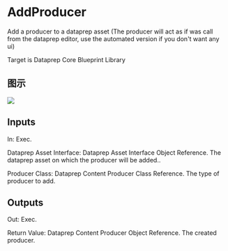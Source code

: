 # AddProducer

Add a producer to a dataprep asset (The producer will act as if was call from the dataprep editor, use the automated version if you don't want any ui)

Target is Dataprep Core Blueprint Library

## 图示

![]($-20221218-18490933.png)

## Inputs

In: Exec.

Dataprep Asset Interface: Dataprep Asset Interface Object Reference. The dataprep asset on which the producer will be added..

Producer Class: Dataprep Content Producer Class Reference. The type of producer to add.  

## Outputs

Out: Exec.

Return Value: Dataprep Content Producer Object Reference. The created producer.


